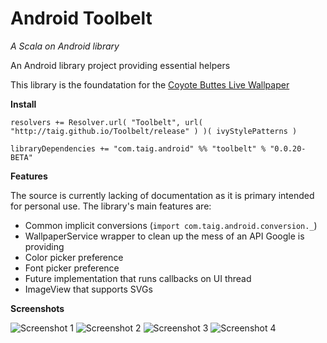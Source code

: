 # Android Toolbelt
*A Scala on Android library*

An Android library project providing essential helpers

This library is the foundatation for the [Coyote Buttes Live Wallpaper](https://play.google.com/store/apps/details?id=com.taig.wallpaper.coyote_buttes)

**Install**

````
resolvers += Resolver.url( "Toolbelt", url( "http://taig.github.io/Toolbelt/release" ) )( ivyStylePatterns )

libraryDependencies += "com.taig.android" %% "toolbelt" % "0.0.20-BETA"
````

**Features**

The source is currently lacking of documentation as it is primary intended for personal use. The library's main features are:

- Common implicit conversions (`import com.taig.android.conversion._`)
- WallpaperService wrapper to clean up the mess of an API Google is providing
- Color picker preference
- Font picker preference
- Future implementation that runs callbacks on UI thread
- ImageView that supports SVGs

**Screenshots**

![Screenshot 1](http://taig.github.io/Toolbelt/asset/1.png)
![Screenshot 2](http://taig.github.io/Toolbelt/asset/2.png)
![Screenshot 3](http://taig.github.io/Toolbelt/asset/3.png)
![Screenshot 4](http://taig.github.io/Toolbelt/asset/4.png)
